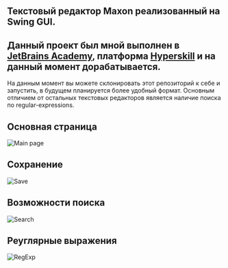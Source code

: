 ## Текстовый редактор Maxon реализованный на Swing GUI.

Данный проект был мной выполнен в [JetBrains Academy](https://www.jetbrains.com/ru-ru/academy/), платформа [Hyperskill](https://hyperskill.org/) и на данный момент дорабатывается.
----
На данным момент вы можете склонировать этот репозиторий к себе и запустить, в будущем планируется более удобный формат.
Основным отличием от остальных текстовых редакторов является наличие поиска по regular-expressions.

Основная страница
---
![Main page](https://github.com/maxim092001/TextEditor/blob/master/resources/screenshots/main%20page.png)

Сохранение
---
![Save](https://github.com/maxim092001/TextEditor/blob/master/resources/screenshots/saving.png)

Возможности поиска
---
![Search](https://github.com/maxim092001/TextEditor/blob/master/resources/screenshots/search.png)

Реуглярные выражения
---
![RegExp](https://github.com/maxim092001/TextEditor/blob/master/resources/screenshots/regexp.png)

